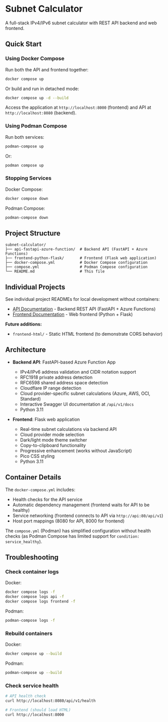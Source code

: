 # Subnet Calculator

A full-stack IPv4/IPv6 subnet calculator with REST API backend and web frontend.

## Quick Start

### Using Docker Compose

Run both the API and frontend together:

```bash
docker compose up
```

Or build and run in detached mode:

```bash
docker compose up -d --build
```

Access the application at `http://localhost:8000` (frontend) and API at `http://localhost:8080` (backend).

### Using Podman Compose

Run both services:

```bash
podman-compose up
```

Or:

```bash
podman compose up
```

### Stopping Services

Docker Compose:

```bash
docker compose down
```

Podman Compose:

```bash
podman-compose down
```

## Project Structure

```text
subnet-calculator/
├── api-fastapi-azure-function/  # Backend API (FastAPI + Azure Functions)
├── frontend-python-flask/       # Frontend (Flask web application)
├── docker-compose.yml           # Docker Compose configuration
├── compose.yml                  # Podman Compose configuration
└── README.md                    # This file
```

## Individual Projects

See individual project READMEs for local development without containers:

- [API Documentation](api-fastapi-azure-function/README.md) - Backend REST API (FastAPI + Azure Functions)
- [Frontend Documentation](frontend-python-flask/README.md) - Web frontend (Python + Flask)

**Future additions:**

- `frontend-html/` - Static HTML frontend (to demonstrate CORS behavior)

## Architecture

- **Backend API**: FastAPI-based Azure Function App

  - IPv4/IPv6 address validation and CIDR notation support
  - RFC1918 private address detection
  - RFC6598 shared address space detection
  - Cloudflare IP range detection
  - Cloud provider-specific subnet calculations (Azure, AWS, OCI, Standard)
  - Interactive Swagger UI documentation at `/api/v1/docs`
  - Python 3.11

- **Frontend**: Flask web application
  - Real-time subnet calculations via backend API
  - Cloud provider mode selection
  - Dark/light mode theme switcher
  - Copy-to-clipboard functionality
  - Progressive enhancement (works without JavaScript)
  - Pico CSS styling
  - Python 3.11

## Container Details

The `docker-compose.yml` includes:

- Health checks for the API service
- Automatic dependency management (frontend waits for API to be healthy)
- Service networking (frontend connects to API via `http://api:80/api/v1`)
- Host port mappings (8080 for API, 8000 for frontend)

The `compose.yml` (Podman) has simplified configuration without health checks (as Podman Compose has limited support for `condition: service_healthy`).

## Troubleshooting

### Check container logs

Docker:

```bash
docker compose logs -f
docker compose logs api -f
docker compose logs frontend -f
```

Podman:

```bash
podman-compose logs -f
```

### Rebuild containers

Docker:

```bash
docker compose up --build
```

Podman:

```bash
podman-compose up --build
```

### Check service health

```bash
# API health check
curl http://localhost:8080/api/v1/health

# Frontend (should load HTML)
curl http://localhost:8000
```
